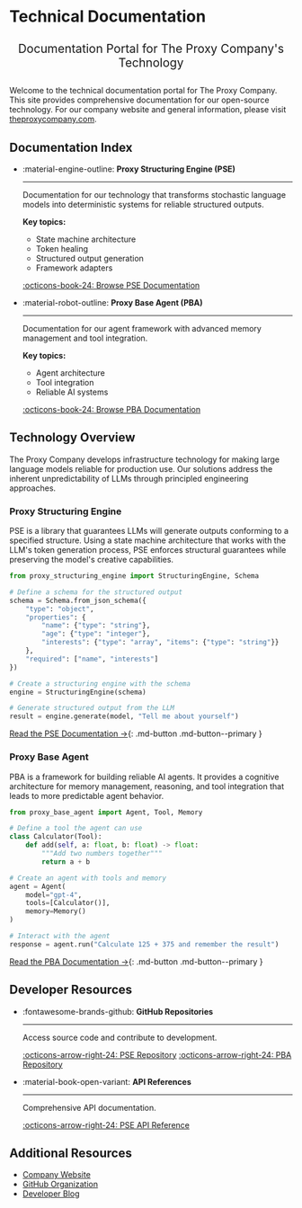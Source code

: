 # Technical Documentation

<div class="hero-content" style="text-align: center; margin: 2em 0;">
  <p style="font-size: 1.5em; max-width: 800px; margin: 0 auto;">
    Documentation Portal for The Proxy Company's Technology
  </p>
</div>

Welcome to the technical documentation portal for The Proxy Company. This site provides comprehensive documentation for our open-source technology. For our company website and general information, please visit [theproxycompany.com](https://theproxycompany.com).

## Documentation Index

<div class="grid cards" markdown>

-   :material-engine-outline: __Proxy Structuring Engine (PSE)__

    ---

    Documentation for our technology that transforms stochastic language models into deterministic systems for reliable structured outputs.
    
    __Key topics:__
    - State machine architecture
    - Token healing
    - Structured output generation
    - Framework adapters

    [:octicons-book-24: Browse PSE Documentation](/pse/)

-   :material-robot-outline: __Proxy Base Agent (PBA)__

    ---

    Documentation for our agent framework with advanced memory management and tool integration.
    
    __Key topics:__
    - Agent architecture
    - Tool integration
    - Reliable AI systems

    [:octicons-book-24: Browse PBA Documentation](/pba/)

</div>

## Technology Overview

The Proxy Company develops infrastructure technology for making large language models reliable for production use. Our solutions address the inherent unpredictability of LLMs through principled engineering approaches.

### Proxy Structuring Engine

PSE is a library that guarantees LLMs will generate outputs conforming to a specified structure. Using a state machine architecture that works with the LLM's token generation process, PSE enforces structural guarantees while preserving the model's creative capabilities.

```python
from proxy_structuring_engine import StructuringEngine, Schema

# Define a schema for the structured output
schema = Schema.from_json_schema({
    "type": "object",
    "properties": {
        "name": {"type": "string"},
        "age": {"type": "integer"},
        "interests": {"type": "array", "items": {"type": "string"}}
    },
    "required": ["name", "interests"]
})

# Create a structuring engine with the schema
engine = StructuringEngine(schema)

# Generate structured output from the LLM
result = engine.generate(model, "Tell me about yourself")
```

[Read the PSE Documentation →](/pse/){: .md-button .md-button--primary }

### Proxy Base Agent

PBA is a framework for building reliable AI agents. It provides a cognitive architecture for memory management, reasoning, and tool integration that leads to more predictable agent behavior.

```python
from proxy_base_agent import Agent, Tool, Memory

# Define a tool the agent can use
class Calculator(Tool):
    def add(self, a: float, b: float) -> float:
        """Add two numbers together"""
        return a + b

# Create an agent with tools and memory
agent = Agent(
    model="gpt-4",
    tools=[Calculator()],
    memory=Memory()
)

# Interact with the agent
response = agent.run("Calculate 125 + 375 and remember the result")
```

[Read the PBA Documentation →](/pba/){: .md-button .md-button--primary }

## Developer Resources

<div class="grid cards" markdown>

-   :fontawesome-brands-github: __GitHub Repositories__

    ---

    Access source code and contribute to development.

    [:octicons-arrow-right-24: PSE Repository](https://github.com/TheProxyCompany/proxy-structuring-engine)
    [:octicons-arrow-right-24: PBA Repository](https://github.com/TheProxyCompany/proxy-base-agent)

-   :material-book-open-variant: __API References__

    ---

    Comprehensive API documentation.

    [:octicons-arrow-right-24: PSE API Reference](/pse/api/structuring-engine)

</div>

## Additional Resources

- [Company Website](https://theproxycompany.com)
- [GitHub Organization](https://github.com/TheProxyCompany)
- [Developer Blog](https://blog.theproxycompany.com)